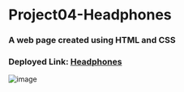 # Project04-Headphones

### A web page created using HTML and CSS
### Deployed Link: [Headphones](https://project04-headphones.netlify.app/)

![image](https://user-images.githubusercontent.com/48837703/217624666-c900268c-88e1-4699-9620-55893af09f1b.png)
